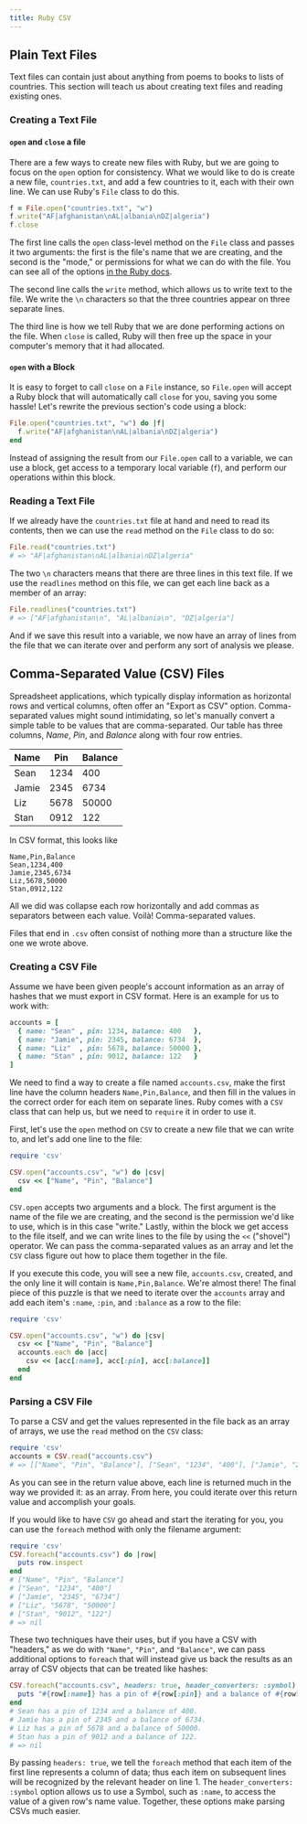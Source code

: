 ```yaml
---
title: Ruby CSV
---
```


## Plain Text Files

Text files can contain just about anything from poems to books to lists of
countries. This section will teach us about creating text files and reading
existing ones.

### Creating a Text File

#### `open` and `close` a file

There are a few ways to create new files with Ruby, but we are going to focus on
the `open` option for consistency. What we would like to do is create a new
file, `countries.txt`, and add a few countries to it, each with their own line.
We can use Ruby's `File` class to do this.

```ruby
f = File.open("countries.txt", "w")
f.write("AF|afghanistan\nAL|albania\nDZ|algeria")
f.close
```

The first line calls the `open` class-level method on the `File` class and
passes it two arguments: the first is the file's name that we are creating, and
the second is the "mode," or permissions for what we can do with the file. You
can see all of the options
[in the Ruby docs](http://ruby-doc.org/core-2.2.0/IO.html#method-c-new-label-IO+Open+Mode).

The second line calls the `write` method, which allows us to write text to the
file. We write the `\n` characters so that the three countries appear on three
separate lines.

The third line is how we tell Ruby that we are done performing actions on the
file. When `close` is called, Ruby will then free up the space in your
computer's memory that it had allocated.

#### `open` with a Block

It is easy to forget to call `close` on a `File` instance, so `File.open` will
accept a Ruby block that will automatically call `close` for you, saving you
some hassle! Let's rewrite the previous section's code using a block:

```ruby
File.open("countries.txt", "w") do |f|
  f.write("AF|afghanistan\nAL|albania\nDZ|algeria")
end
```

Instead of assigning the result from our `File.open` call to a variable, we can
use a block, get access to a temporary local variable (`f`), and perform our
operations within this block.

### Reading a Text File

If we already have the `countries.txt` file at hand and need to read its
contents, then we can use the `read` method on the `File` class to do so:

```ruby
File.read("countries.txt")
# => "AF|afghanistan\nAL|albania\nDZ|algeria"
```

The two `\n` characters means that there are three lines in this text file. If
we use the `readlines` method on this file, we can get each line back as a
member of an array:

```ruby
File.readlines("countries.txt")
# => ["AF|afghanistan\n", "AL|albania\n", "DZ|algeria"]
```

And if we save this result into a variable, we now have an array of lines from
the file that we can iterate over and perform any sort of analysis we please.

## Comma-Separated Value (CSV) Files

Spreadsheet applications, which typically display information as horizontal rows
and vertical columns, often offer an "Export as CSV" option. Comma-separated
values might sound intimidating, so let's manually convert a simple table to be
values that are comma-separated. Our table has three columns, _Name_, _Pin_, and
_Balance_ along with four row entries.

| Name  | Pin  | Balance |
| ----- | ---- | ------- |
| Sean  | 1234 | 400     |
| Jamie | 2345 | 6734    |
| Liz   | 5678 | 50000   |
| Stan  | 0912 | 122     |

In CSV format, this looks like

```
Name,Pin,Balance
Sean,1234,400
Jamie,2345,6734
Liz,5678,50000
Stan,0912,122
```

All we did was collapse each row horizontally and add commas as separators
between each value. Voilà! Comma-separated values.

Files that end in `.csv` often consist of nothing more than a structure like the
one we wrote above.

### Creating a CSV File

Assume we have been given people's account information as an array of hashes
that we must export in CSV format. Here is an example for us to work with:

```ruby
accounts = [
  { name: "Sean" , pin: 1234, balance: 400   },
  { name: "Jamie", pin: 2345, balance: 6734  },
  { name: "Liz"  , pin: 5678, balance: 50000 },
  { name: "Stan" , pin: 9012, balance: 122   }
]
```

We need to find a way to create a file named `accounts.csv`, make the first line
have the column headers `Name,Pin,Balance`, and then fill in the values in the
correct order for each item on separate lines. Ruby comes with a `CSV` class
that can help us, but we need to `require` it in order to use it.

First, let's use the `open` method on `CSV` to create a new file that we can
write to, and let's add one line to the file:

```ruby
require 'csv'

CSV.open("accounts.csv", "w") do |csv|
  csv << ["Name", "Pin", "Balance"]
end
```

`CSV.open` accepts two arguments and a block. The first argument is the name of
the file we are creating, and the second is the permission we'd like to use,
which is in this case "write." Lastly, within the block we get access to the
file itself, and we can write lines to the file by using the `<<` ("shovel")
operator. We can pass the comma-separated values as an array and let the `CSV`
class figure out how to place them together in the file.

If you execute this code, you will see a new file, `accounts.csv`, created, and
the only line it will contain is `Name,Pin,Balance`. We're almost there! The
final piece of this puzzle is that we need to iterate over the `accounts` array
and add each item's `:name`, `:pin`, and `:balance` as a row to the file:

```ruby
require 'csv'

CSV.open("accounts.csv", "w") do |csv|
  csv << ["Name", "Pin", "Balance"]
  accounts.each do |acc|
    csv << [acc[:name], acc[:pin], acc[:balance]]
  end
end
```

### Parsing a CSV File

To parse a CSV and get the values represented in the file back as an array of
arrays, we use the `read` method on the `CSV` class:

```ruby
require 'csv'
accounts = CSV.read("accounts.csv")
# => [["Name", "Pin", "Balance"], ["Sean", "1234", "400"], ["Jamie", "2345", "6734"], ["Liz", "5678", "50000"], ["Stan", "9012", "122"]]
```

As you can see in the return value above, each line is returned much in the way
we provided it: as an array. From here, you could iterate over this return value
and accomplish your goals.

If you would like to have `CSV` go ahead and start the iterating for you, you
can use the `foreach` method with only the filename argument:

```ruby
require 'csv'
CSV.foreach("accounts.csv") do |row|
  puts row.inspect
end
# ["Name", "Pin", "Balance"]
# ["Sean", "1234", "400"]
# ["Jamie", "2345", "6734"]
# ["Liz", "5678", "50000"]
# ["Stan", "9012", "122"]
# => nil
```

These two techniques have their uses, but if you have a CSV with "headers," as
we do with `"Name"`, `"Pin"`, and `"Balance"`, we can pass additional options to
`foreach` that will instead give us back the results as an array of CSV objects
that can be treated like hashes:

```ruby
CSV.foreach("accounts.csv", headers: true, header_converters: :symbol) do |row|
  puts "#{row[:name]} has a pin of #{row[:pin]} and a balance of #{row[:balance]}."
end
# Sean has a pin of 1234 and a balance of 400.
# Jamie has a pin of 2345 and a balance of 6734.
# Liz has a pin of 5678 and a balance of 50000.
# Stan has a pin of 9012 and a balance of 122.
# => nil
```

By passing `headers: true`, we tell the `foreach` method that each item of the
first line represents a column of data; thus each item on subsequent lines will
be recognized by the relevant header on line 1. The `header_converters: :symbol`
option allows us to use a Symbol, such as `:name`, to access the value of a
given row's name value. Together, these options make parsing CSVs much easier.
